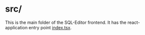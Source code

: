 # src/

This is the main folder of the SQL-Editor frontend. It has the react-application entry point 
[index.tsx](https://github.com/christian-bernstein/sql-editor-web/blob/master/src/index.tsx).

